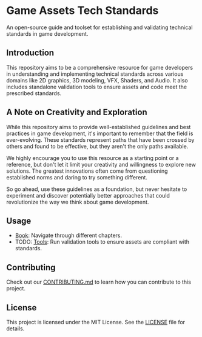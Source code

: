 # Game Assets Tech Standards

An open-source guide and toolset for establishing and validating technical standards in game development.

## Introduction

This repository aims to be a comprehensive resource for game developers in understanding and implementing technical standards across various domains like 2D graphics, 3D modeling, VFX, Shaders, and Audio. It also includes standalone validation tools to ensure assets and code meet the prescribed standards.

## A Note on Creativity and Exploration

While this repository aims to provide well-established guidelines and best practices in game development, it's important to remember that the field is ever-evolving. These standards represent paths that have been crossed by others and found to be effective, but they aren't the only paths available.

We highly encourage you to use this resource as a starting point or a reference, but don't let it limit your creativity and willingness to explore new solutions. The greatest innovations often come from questioning established norms and daring to try something different.

So go ahead, use these guidelines as a foundation, but never hesitate to experiment and discover potentially better approaches that could revolutionize the way we think about game development.

## Usage

- [Book](Book/): Navigate through different chapters.
- TODO: [Tools](Tools/): Run validation tools to ensure assets are compliant with standards.

## Contributing

Check out our [CONTRIBUTING.md](CONTRIBUTING.md) to learn how you can contribute to this project.

## License

This project is licensed under the MIT License. See the [LICENSE](LICENSE) file for details.

